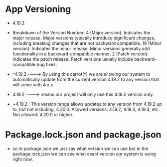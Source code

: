 # App Versioning

* 4.19.2 
* Breakdown of the Version Number:
4 (Major version): Indicates the major release. Major versions typically introduce significant changes, including breaking changes that are not backward compatible.
19 (Minor version): Indicates the minor release. Minor versions generally add functionality in a backward-compatible manner.
2 (Patch version): Indicates the patch release. Patch versions usually include backward-compatible bug fixes.


* ^4.19.2 ----> By using this carrot(^) we are allowing our system to automatically update from the current version 4.19.2 to any version that will some with 4.x.x

* 4.19.2 ----> means our project will only use this 4.19.2 version only.

* ~4.19.2  : This version range allows updates to any version from 4.19.2 up to, but not including, 4.20.0.
Allowed versions: 4.19.2, 4.19.3, 4.19.4, etc.
Not allowed: 4.20.0 or higher.

# Package.lock.json and package.json
 - so in package.json we just say what version we can use but in the package.lock.json we can see what exact version our system is using right now.